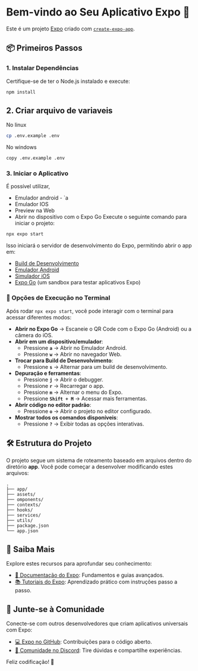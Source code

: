 # Bem-vindo ao Seu Aplicativo Expo 🚀

Este é um projeto [Expo](https://expo.dev) criado com [`create-expo-app`](https://www.npmjs.com/package/create-expo-app).

## 📦 Primeiros Passos

### 1. Instalar Dependências
Certifique-se de ter o Node.js instalado e execute:

```bash
npm install
```
## 2. Criar arquivo de variaveis
No linux
```bash
cp .env.example .env
```
No windows
```bash
copy .env.example .env
```

### 3. Iniciar o Aplicativo
É possível utilizar,
- Emulador android - `a 
- Emulador IOS
- Preview na Web
- Abrir no dispositivo com o Expo Go
Execute o seguinte comando para iniciar o projeto:

```bash
npx expo start
```

Isso iniciará o servidor de desenvolvimento do Expo, permitindo abrir o app em:

- [Build de Desenvolvimento](https://docs.expo.dev/develop/development-builds/introduction/)
- [Emulador Android](https://docs.expo.dev/workflow/android-studio-emulator/)
- [Simulador iOS](https://docs.expo.dev/workflow/ios-simulator/)
- [Expo Go](https://expo.dev/go) (um sandbox para testar aplicativos Expo)

### 📱 Opções de Execução no Terminal
Após rodar `npx expo start`, você pode interagir com o terminal para acessar diferentes modos:

- **Abrir no Expo Go** → Escaneie o QR Code com o Expo Go (Android) ou a câmera do iOS.
- **Abrir em um dispositivo/emulador**:
  - Pressione **`a`** → Abrir no Emulador Android.
  - Pressione **`w`** → Abrir no navegador Web.
- **Trocar para Build de Desenvolvimento**:
  - Pressione **`s`** → Alternar para um build de desenvolvimento.
- **Depuração e ferramentas**:
  - Pressione **`j`** → Abrir o debugger.
  - Pressione **`r`** → Recarregar o app.
  - Pressione **`m`** → Alternar o menu do Expo.
  - Pressione **`Shift + M`** → Acessar mais ferramentas.
- **Abrir código no editor padrão**:
  - Pressione **`o`** → Abrir o projeto no editor configurado.
- **Mostrar todos os comandos disponíveis**:
  - Pressione **`?`** → Exibir todas as opções interativas.

## 🛠 Estrutura do Projeto
O projeto segue um sistema de roteamento baseado em arquivos dentro do diretório **app**. Você pode começar a desenvolver modificando estes arquivos:

```
.
├── app/
├── assets/
├── omponents/
├── contexts/
├── hooks/
├── services/
├── utils/
├── package.json
└── app.json
```

## 📖 Saiba Mais
Explore estes recursos para aprofundar seu conhecimento:

- [📘 Documentação do Expo](https://docs.expo.dev/): Fundamentos e guias avançados.
- [📚 Tutoriais do Expo](https://docs.expo.dev/tutorial/introduction/): Aprendizado prático com instruções passo a passo.

## 🤝 Junte-se à Comunidade
Conecte-se com outros desenvolvedores que criam aplicativos universais com Expo:

- [💻 Expo no GitHub](https://github.com/expo/expo): Contribuições para o código aberto.
- [💬 Comunidade no Discord](https://chat.expo.dev): Tire dúvidas e compartilhe experiências.

Feliz codificação! 🎉

